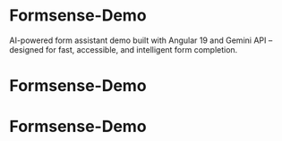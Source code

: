 # Formsense-Demo
 AI-powered form assistant demo built with Angular 19 and Gemini API – designed for fast, accessible, and intelligent form completion.
# Formsense-Demo
# Formsense-Demo
